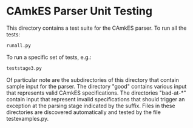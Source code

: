# CAmkES Parser Unit Testing

This directory contains a test suite for the CAmkES parser. To run all the
tests:

```bash
runall.py
```

To run a specific set of tests, e.g.:

```bash
teststage3.py
```

Of particular note are the subdirectories of this directory that contain sample
input for the parser. The directory "good" contains various input that
represents valid CAmkES specifications. The directories "bad-at-*" contain
input that represent invalid specifications that should trigger an exception at
the parsing stage indicated by the suffix. Files in these directories are
discovered automatically and tested by the file testexamples.py.
